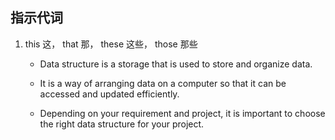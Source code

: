## 指示代词

1. this 这， that 那， these 这些， those 那些

   - Data structure is a storage that is used to store and organize data.

   - It is a way of arranging data on a computer so that it can be accessed and updated efficiently.

   - Depending on your requirement and project, it is important to choose the right data structure for your project.

